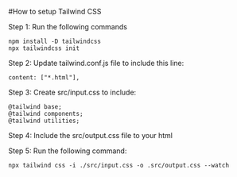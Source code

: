 #How to setup Tailwind CSS

Step 1: Run the following commands

```
npm install -D tailwindcss
npx tailwindcss init
```

Step 2: Update tailwind.conf.js file to include this line:

```
content: ["*.html"],
```

Step 3: Create src/input.css to include:

```
@tailwind base;
@tailwind components;
@tailwind utilities;
```

Step 4: Include the src/output.css file to your html

Step 5: Run the following command:

```
npx tailwind css -i ./src/input.css -o .src/output.css --watch
```

